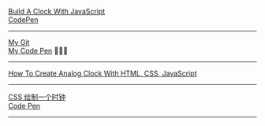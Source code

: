 [Build A Clock With JavaScript](https://www.youtube.com/watch?v=Ki0XXrlKlHY)  
[CodePen](https://codepen.io/WebDevSimplified/pen/WBbyPW)  
___
[My Git](https://github.com/itbj/JavaScript-Clock)  
[My Code Pen](https://codepen.io/itbj/pen/ExerOdv) 🦝🦝🦝  
___
[How To Create Analog Clock With HTML, CSS, JavaScript](https://www.youtube.com/watch?v=6xEQ_jA5V2Y)  
***
[CSS 绘制一个时钟](https://segmentfault.com/a/1190000041754537?utm_source=sf-similar-article)  
[Code Pen](https://codepen.io/xboxyan/pen/JjMWQBP)  
***
[]()  
[]()  
